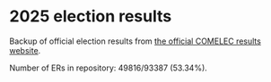 # 2025 election results

Backup of official election results from [the official COMELEC results website](https://2025electionresults.comelec.gov.ph).
































Number of ERs in repository: 49816/93387 (53.34%).
